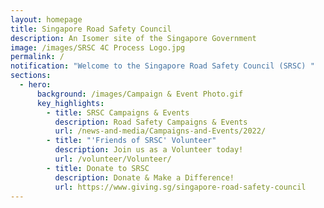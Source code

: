 ```yaml
---
layout: homepage
title: Singapore Road Safety Council
description: An Isomer site of the Singapore Government
image: /images/SRSC 4C Process Logo.jpg
permalink: /
notification: "Welcome to the Singapore Road Safety Council (SRSC) "
sections:
  - hero:
      background: /images/Campaign & Event Photo.gif
      key_highlights:
        - title: SRSC Campaigns & Events
          description: Road Safety Campaigns & Events
          url: /news-and-media/Campaigns-and-Events/2022/
        - title: "'Friends of SRSC' Volunteer"
          description: Join us as a Volunteer today!
          url: /volunteer/Volunteer/
        - title: Donate to SRSC
          description: Donate & Make a Difference!
          url: https://www.giving.sg/singapore-road-safety-council
---
```


